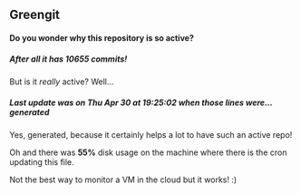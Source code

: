 ## Greengit

#### Do you wonder why this repository is so active?

##### After all it has 10655 commits!

But is it *really* active? Well...

##### Last update was on Thu Apr 30 at 19:25:02 when those lines were... generated

Yes, generated, because it certainly helps a lot to have such an active repo!

Oh and there was **55%** disk usage on the machine
where there is the cron updating this file.

Not the best way to monitor a VM in the cloud but it works! :)
